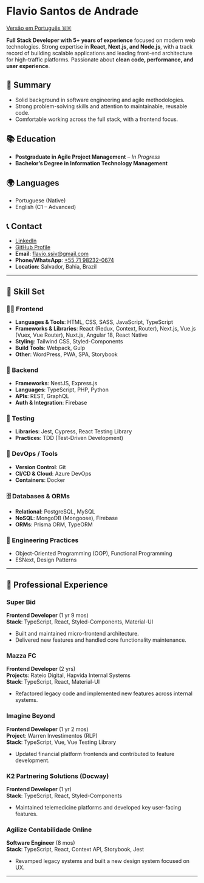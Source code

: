 # Flavio Santos de Andrade

[Versão em Português 🇧🇷](./README_pt-BR.md)

**Full Stack Developer with 5+ years of experience** focused on modern web technologies. Strong expertise in **React, Next.js, and Node.js**, with a track record of building scalable applications and leading front-end architecture for high-traffic platforms. Passionate about **clean code, performance, and user experience**.

## 🎯 Summary

- Solid background in software engineering and agile methodologies.
- Strong problem-solving skills and attention to maintainable, reusable code.
- Comfortable working across the full stack, with a frontend focus.

## 📚 Education

- **Postgraduate in Agile Project Management** – _In Progress_
- **Bachelor’s Degree in Information Technology Management**

## 🌍 Languages

- Portuguese (Native)
- English (C1 – Advanced)

## 📞 Contact

- [LinkedIn](https://www.linkedin.com/in/flavio-andrade-dev/)
- [GitHub Profile](https://github.com/fsassiv)
- **Email**: flavio.ssiv@gmail.com
- **Phone/WhatsApp**: [+55 71 98232-0674](https://api.whatsapp.com/send?1=pt_BR&phone=5571982320674)
- **Location**: Salvador, Bahia, Brazil

---

## 🧠 Skill Set

### 🧑‍💻 Frontend

- **Languages & Tools**: HTML, CSS, SASS, JavaScript, TypeScript
- **Frameworks & Libraries**: React (Redux, Context, Router), Next.js, Vue.js (Vuex, Vue Router), Nuxt.js, Angular 18, React Native
- **Styling**: Tailwind CSS, Styled-Components
- **Build Tools**: Webpack, Gulp
- **Other**: WordPress, PWA, SPA, Storybook

### 🔁 Backend

- **Frameworks**: NestJS, Express.js
- **Languages**: TypeScript, PHP, Python
- **APIs**: REST, GraphQL
- **Auth & Integration**: Firebase

### 🧪 Testing

- **Libraries**: Jest, Cypress, React Testing Library
- **Practices**: TDD (Test-Driven Development)

### 🧰 DevOps / Tools

- **Version Control**: Git
- **CI/CD & Cloud**: Azure DevOps
- **Containers**: Docker

### 🗄️ Databases & ORMs

- **Relational**: PostgreSQL, MySQL
- **NoSQL**: MongoDB (Mongoose), Firebase
- **ORMs**: Prisma ORM, TypeORM

### 📐 Engineering Practices

- Object-Oriented Programming (OOP), Functional Programming
- ESNext, Design Patterns

---

## 💼 Professional Experience

### Super Bid

**Frontend Developer** (1 yr 9 mos)  
**Stack**: TypeScript, React, Styled-Components, Material-UI

- Built and maintained micro-frontend architecture.
- Delivered new features and handled core functionality maintenance.

### Mazza FC

**Frontend Developer** (2 yrs)  
**Projects**: Rateio Digital, Hapvida Internal Systems  
**Stack**: TypeScript, React, Material-UI

- Refactored legacy code and implemented new features across internal systems.

### Imagine Beyond

**Frontend Developer** (1 yr 2 mos)  
**Project**: Warren Investimentos (RLP)  
**Stack**: TypeScript, Vue, Vue Testing Library

- Updated financial platform frontends and contributed to feature development.

### K2 Partnering Solutions (Docway)

**Frontend Developer** (1 yr)  
**Stack**: TypeScript, React, Styled-Components

- Maintained telemedicine platforms and developed key user-facing features.

### Agilize Contabilidade Online

**Software Engineer** (8 mos)  
**Stack**: TypeScript, React, Context API, Storybook, Jest

- Revamped legacy systems and built a new design system focused on UX.

---
